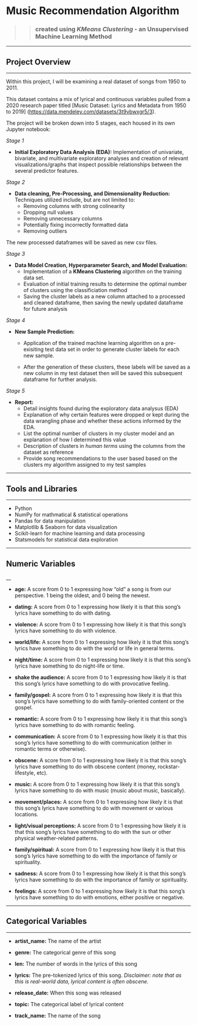 # Music Recommendation Algorithm 
>> ### created using *KMeans Clustering* - an Unsupervised Machine Learning Method
___

## Project Overview

___

Within this project, I will be examining a real dataset of songs from 1950 to 2011. 

This dataset contains a mix of lyrical and continuous variables pulled from a 2020 research paper titled [Music Dataset: Lyrics and Metadata from 1950 to 2019] (https://data.mendeley.com/datasets/3t9vbwxgr5/3). 

The project will be broken down into 5 stages, each housed in its own Jupyter notebook:

*Stage 1*
* **Initial Exploratory Data Analysis (EDA):** Implementation of univariate, bivariate, and multivariate exploratory analyses and creation of relevant visualizations/graphs that inspect possible relationships between the several predictor features.

*Stage 2*
* **Data cleaning, Pre-Processing, and Dimensionality Reduction:** Techniques utilized include, but are not limited to:
    * Removing columns with strong colinearity 
    * Dropping null values
    * Removing unnecessary columns
    * Potentially fixing incorrectly formatted data
    * Removing outliers

The new processed dataframes will be saved as new csv files.

*Stage 3*
* **Data Model Creation, Hyperparameter Search, and Model Evaluation:**
    * Implementation of a **KMeans Clustering** algorithm on the training data set.
    * Evaluation of initial training results to determine the optimal number of clusters using the classificiation method
    * Saving the cluster labels as a new column attached to a processed and cleaned dataframe, then saving the newly updated dataframe for future analysis

*Stage 4*
* **New Sample Prediction:**
    * Application of the trained machine learning algorithm on a pre-exisiting test data set in order to generate cluster labels for each new sample.

    * After the generation of these clusters, these labels will be saved as a new column in my test dataset then will be saved this subsequent dataframe for further analysis.

*Stage 5*
* **Report:**
    * Detail insights found during the exploratory data analysus (EDA)
    * Explanation of why certain features were dropped or kept during the data wrangling phase and whether these actions informed by the EDA.
    * List the optimal number of clusters in my cluster model and an explanation of how I determined this value
    * Description of clusters in *human terms* using the columns from the dataset as reference
    * Provide song recommendations to the user based based on the clusters my algorithm assigned to my test samples

___

## Tools and Libraries
___
* Python
* NumPy for mathmatical & statistical operations
* Pandas for data manipulation
* Matplotlib & Seaborn for data visualization
* Scikit-learn for machine learning and data processing
* Statsmodels for statistical data exploration

___

## Numeric Variables
__ 
* **age:** A score from 0 to 1 expressing how “old” a song is from our perspective. 1 being the oldest, and 0 being the newest.

* **dating:** A score from 0 to 1 expressing how likely it is that this song’s lyrics have something to do with dating.

* **violence:** A score from 0 to 1 expressing how likely it is that this song’s lyrics have something to do with violence.

* **world/life:** A score from 0 to 1 expressing how likely it is that this song’s lyrics have something to do with the world or life in general terms.

* **night/time:** A score from 0 to 1 expressing how likely it is that this song’s lyrics have something to do night-life or time.

* **shake the audience:** A score from 0 to 1 expressing how likely it is that this song’s lyrics have something to do with provocative feeling.

* **family/gospel:** A score from 0 to 1 expressing how likely it is that this song’s lyrics have something to do with family-oriented content or the gospel.

* **romantic:** A score from 0 to 1 expressing how likely it is that this song’s lyrics have something to do with romantic feeling.

* **communication:** A score from 0 to 1 expressing how likely it is that this song’s lyrics have something to do with communication (either in romantic terms or otherwise).

* **obscene:** A score from 0 to 1 expressing how likely it is that this song’s lyrics have something to do with obscene content (money, rockstar-lifestyle, etc).

* **music:** A score from 0 to 1 expressing how likely it is that this song’s lyrics have something to do with music (music about music, basically).

* **movement/places:** A score from 0 to 1 expressing how likely it is that this song’s lyrics have something to do with movement or various locations.

* **light/visual perceptions:** A score from 0 to 1 expressing how likely it is that this song’s lyrics have something to do with the sun or other physical weather-related patterns.

* **family/spiritual:** A score from 0 to 1 expressing how likely it is that this song’s lyrics have something to do with the importance of family or spirituality.

* **sadness:** A score from 0 to 1 expressing how likely it is that this song’s lyrics have something to do with the importance of family or spirituality.

* **feelings:** A score from 0 to 1 expressing how likely it is that this song’s lyrics have something to do with emotions, either positive or negative.

___

## Categorical Variables

___
* **artist_name:** The name of the artist

* **genre:** The categorical genre of this song

* **len:**  The number of words in the lyrics of this song

* **lyrics:** The pre-tokenized lyrics of this song. *Disclaimer: note that as this is real-world data, lyrical content is often obscene.* 

* **release_date:** When this song was released

* **topic:** The categorical label of lyrical content

* **track_name:** The name of the song


